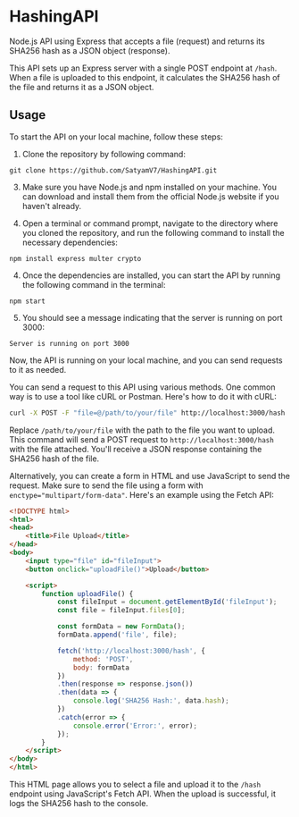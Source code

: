 # HashingAPI
Node.js API using Express that accepts a file (request) and returns its SHA256 hash as a JSON object (response).

This API sets up an Express server with a single POST endpoint at `/hash`. When a file is uploaded to this endpoint, it calculates the SHA256 hash of the file and returns it as a JSON object.

## Usage
To start the API on your local machine, follow these steps:

1. Clone the repository by following command:
```
git clone https://github.com/SatyamV7/HashingAPI.git
```

3. Make sure you have Node.js and npm installed on your machine. You can download and install them from the official Node.js website if you haven't already.

4. Open a terminal or command prompt, navigate to the directory where you cloned the repository, and run the following command to install the necessary dependencies:

```
npm install express multer crypto
```

4. Once the dependencies are installed, you can start the API by running the following command in the terminal:

```
npm start
```

5. You should see a message indicating that the server is running on port 3000:

```
Server is running on port 3000
```

Now, the API is running on your local machine, and you can send requests to it as needed.

You can send a request to this API using various methods. One common way is to use a tool like cURL or Postman. Here's how to do it with cURL:

```bash
curl -X POST -F "file=@/path/to/your/file" http://localhost:3000/hash
```

Replace `/path/to/your/file` with the path to the file you want to upload. This command will send a POST request to `http://localhost:3000/hash` with the file attached. You'll receive a JSON response containing the SHA256 hash of the file.

Alternatively, you can create a form in HTML and use JavaScript to send the request. Make sure to send the file using a form with `enctype="multipart/form-data"`. Here's an example using the Fetch API:

```html
<!DOCTYPE html>
<html>
<head>
    <title>File Upload</title>
</head>
<body>
    <input type="file" id="fileInput">
    <button onclick="uploadFile()">Upload</button>

    <script>
        function uploadFile() {
            const fileInput = document.getElementById('fileInput');
            const file = fileInput.files[0];

            const formData = new FormData();
            formData.append('file', file);

            fetch('http://localhost:3000/hash', {
                method: 'POST',
                body: formData
            })
            .then(response => response.json())
            .then(data => {
                console.log('SHA256 Hash:', data.hash);
            })
            .catch(error => {
                console.error('Error:', error);
            });
        }
    </script>
</body>
</html>
```

This HTML page allows you to select a file and upload it to the `/hash` endpoint using JavaScript's Fetch API. When the upload is successful, it logs the SHA256 hash to the console.
